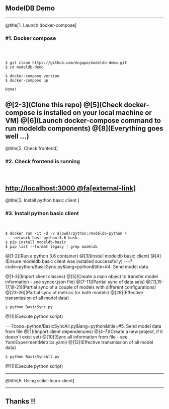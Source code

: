 ## ModelDB Demo
---
@title[1. Launch docker-compose]

### <span class="step-title">#1. Docker compose</span>
<br>

```shell

$ git clone https://github.com/engapa/modeldb-demo.git
$ cd modeldb-demo

$ docker-compose version
$ docker-compose up

Done!
```

@[2-3](Clone this repo)
@[5](Check docker-compose is installed on your local machine or VM)
@[6](Launch docker-compose command to run modeldb components)
@[8](Everything goes well ...)
---
@title[2. Check frontend]

### <span class="step-title">#2. Check frontend is running</span>
<br>

[http://localhost:3000 @fa[external-link]](http://localhost:3000)
---
@title[3. Install python basic client ]

### <span class="step-title">#3. Install python basic client</span>
<br>

```shell
$ docker run -it -d -v $(pwd)/python:/modeldb-python \
  --network host python:3.6 bash
$ pip install modeldb-basic
$ pip list --format legacy | grep modeldb
```

@[1-2](Run a python 3.6 container)
@[3](Install modeldb basic client)
@[4](Ensure modeldb basic client was installed successfully)
---?code=python/BasicSync.py&lang=python&title=#4. Send model data

@[1-3](Import client classes)
@[5](Create a main object to transfer model information - see syncer.json file)
@[7-11](Partial sync of data sets)
@[13,15-17,19-21](Partial sync of a couple of models with different configurations)
@[23-26](Partial sync of metrics for both models)
@[28](Effective transmission of all model data)

```shell
$ python BasicSync.py
```
@[1](Execute python script)

---?code=python/BasicSyncAll.py&lang=python&title=#5. Send model data from file
@[1](Import client dependencies)
@[4-7](Create a new project, if it doesn't exist yet)
@[10](Sync all information from file - see YamlExperimentMetrics.yaml)
@[12](Effective transmission of all model data)

```shell
$ python BasicSyncAll.py
```
@[1](Execute python script)

---
@title[6. Using scikit-learn client]


---
## Thanks !!